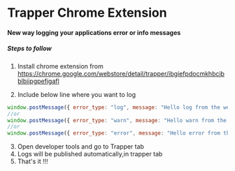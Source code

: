 # Trapper Chrome Extension 

#### New way logging your applications error or info messages


##### Steps to follow

1) Install chrome extension from https://chrome.google.com/webstore/detail/trapper/ibgiefpdocmkhbcjbblbiipgpefigafl

2) Include below line where you want to log 
  ```javascript
  window.postMessage({ error_type: "log", message: "Hello log from the webpage!" }, "*");
  //or 
window.postMessage({ error_type: "warn", message: "Hello warn from the webpage!" }, "*");
//or
window.postMessage({ error_type: "error", message: "Hello error from the webpage!" }, "*");

  ```

  3) Open developer tools and go to Trapper tab
  4) Logs will be published automatically,in trapper tab
  5) That's it !!!
